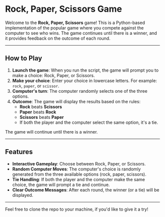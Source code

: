 # **Rock, Paper, Scissors Game**

Welcome to the **Rock, Paper, Scissors** game! This is a Python-based implementation of the popular game where you compete against the computer to see who wins. The game continues until there is a winner, and it provides feedback on the outcome of each round.

---

## **How to Play**

1. **Launch the game**: When you run the script, the game will prompt you to make a choice: Rock, Paper, or Scissors.
2. **Make your choice**: Enter your choice in lowercase letters. For example: `rock`, `paper`, or `scissor`.
3. **Computer's turn**: The computer randomly selects one of the three options.
4. **Outcome**: The game will display the results based on the rules:
   - **Rock** beats **Scissors**
   - **Paper** beats **Rock**
   - **Scissors** beats **Paper**
   - If both the player and the computer select the same option, it's a tie.
   
The game will continue until there is a winner.

---

## **Features**

- **Interactive Gameplay**: Choose between Rock, Paper, or Scissors.
- **Random Computer Moves**: The computer's choice is randomly generated from the three available options (rock, paper, scissors).
- **Tie Handling**: If both the player and the computer make the same choice, the game will prompt a tie and continue.
- **Clear Outcome Messages**: After each round, the winner (or a tie) will be displayed.

----

Feel free to clone the repo to your machine, if you'd like to give it a try!
